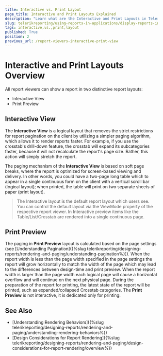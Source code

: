 ```yaml
---
title: Interactive vs. Print Layout
page_title: Interactive and Print Layouts Explained
description: "Learn what are the Interactive and Print Layouts in Telerik Reporting Report Viewers and what is the difference between them."
slug: telerikreporting/using-reports-in-applications/display-reports-in-applications/interactive-vs.-print-layout
tags: interactive,vs.,print,layout
published: True
position: 2
previous_url: /report-viewers-interactive-print-view
---
```


# Interactive and Print Layouts Overview

All report viewers can show a report in two distinctive report layouts:

* Interactive View
* Print Preview

## Interactive View

The __Interactive View__ is a logical layout that removes the strict restrictions for report pagination on the client by utilizing a simpler paging algorithm, which allows it to render reports faster. For example, if you use the crosstab's drill-down feature, the crosstab will expand its subcategories faster, because it will not recalculate the report's page size. Rather, this action will simply stretch the report.

The paging mechanism of the __Interactive View__ is based on soft page breaks, where the report is optimized for screen-based viewing and delivery. In other words, you could have a two-page long table which to appear in a single continuous form on the client with a vertical scroll bar (logical layout); when printed, the table will print on two separate sheets of paper (print layout).

> The Interactive layout is the default report layout which users see. You can control the default layout via the ViewMode property of the respective report viewer. In Interactive preview items like the Table/List/Crosstab are rendered into a single continuous page.

## Print Preview

The paging in __Print Preview__ layout is calculated based on the page settings (see [Understanding Pagination]({%slug telerikreporting/designing-reports/rendering-and-paging/understanding-pagination%})). When the report width is less than the page width specified in the page settings the report will grow horizontally to match the width of the page which may lead to the differences between design-time and print preview. When the report width is larger than the page width each logical page will cause a horizontal overflow and will continue on the next physical page. During the preparation of the report for printing, the latest state of the report will be printed, such as expanded/collapsed Crosstab categories. The __Print Preview__ is not interactive, it is dedicated only for printing. 
## See Also

* [Understanding Rendering Behaviors]({%slug telerikreporting/designing-reports/rendering-and-paging/understanding-rendering-behaviors%})
* [Design Considerations for Report Rendering]({%slug telerikreporting/designing-reports/rendering-and-paging/design-considerations-for-report-rendering/overview%})
